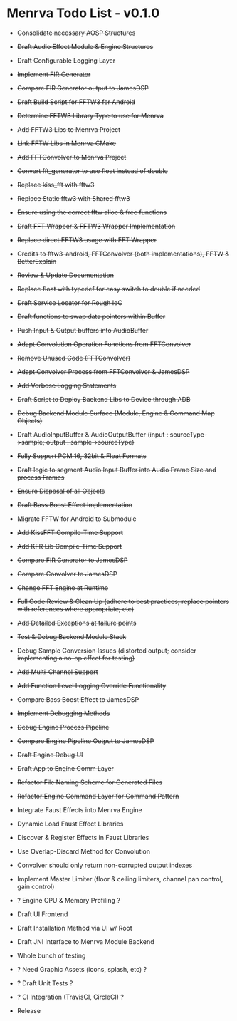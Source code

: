 # Menrva Todo List - v0.1.0
  - ~~Consolidate necessary AOSP Structures~~
  - ~~Draft Audio Effect Module & Engine Structures~~
  - ~~Draft Configurable Logging Layer~~
  - ~~Implement FIR Generator~~
  - ~~Compare FIR Generator output to JamesDSP~~
  - ~~Draft Build Script for FFTW3 for Android~~
  - ~~Determine FFTW3 Library Type to use for Menrva~~
  - ~~Add FFTW3 Libs to Menrva Project~~
  - ~~Link FFTW Libs in Menrva CMake~~
  - ~~Add FFTConvolver to Menrva Project~~
  - ~~Convert fft_generator to use float instead of double~~
  - ~~Replace kiss_fft with fftw3~~
  - ~~Replace Static fftw3 with Shared fftw3~~
  - ~~Ensure using the correct fftw alloc & free functions~~
  - ~~Draft FFT Wrapper & FFTW3 Wrapper Implementation~~
  - ~~Replace direct FFTW3 usage with FFT Wrapper~~
  - ~~Credits to fftw3-android, FFTConvolver (both implementations), FFTW & BetterExplain~~
  - ~~Review & Update Documentation~~
  - ~~Replace float with typedef for easy switch to double if needed~~
  - ~~Draft Service Locator for Rough IoC~~
  - ~~Draft functions to swap data pointers within Buffer~~
  - ~~Push Input & Output buffers into AudioBuffer~~
  - ~~Adapt Convolution Operation Functions from FFTConvolver~~
  - ~~Remove Unused Code (FFTConvolver)~~
  - ~~Adapt Convolver Process from FFTConvolver & JamesDSP~~
  - ~~Add Verbose Logging Statements~~
  - ~~Draft Script to Deploy Backend Libs to Device through ADB~~
  - ~~Debug Backend Module Surface (Module, Engine & Command Map Objects)~~
  - ~~Draft AudioInputBuffer & AudioOutputBuffer (input : sourceType->sample; output : sample->sourceType)~~
  - ~~Fully Support PCM 16, 32bit & Float Formats~~
  - ~~Draft logic to segment Audio Input Buffer into Audio Frame Size and process Frames~~
  - ~~Ensure Disposal of all Objects~~
  - ~~Draft Bass Boost Effect Implementation~~
  - ~~Migrate FFTW for Android to Submodule~~
  - ~~Add KissFFT Compile-Time Support~~
  - ~~Add KFR Lib Compile-Time Support~~
  - ~~Compare FIR Generator to JamesDSP~~
  - ~~Compare Convolver to JamesDSP~~
  - ~~Change FFT Engine at Runtime~~
  - ~~Full Code Review & Clean Up (adhere to best practices; replace pointers with references where appropriate; etc)~~
  - ~~Add Detailed Exceptions at failure points~~
  - ~~Test & Debug Backend Module Stack~~
  - ~~Debug Sample Conversion Issues (distorted output; consider implementing a no-op effect for testing)~~
  - ~~Add Multi-Channel Support~~
  - ~~Add Function Level Logging Override Functionality~~
  - ~~Compare Bass Boost Effect to JamesDSP~~
  - ~~Implement Debugging Methods~~
  - ~~Debug Engine Process Pipeline~~
  - ~~Compare Engine Pipeline Output to JamesDSP~~
  - ~~Draft Engine Debug UI~~
  - ~~Draft App to Engine Comm Layer~~
  - ~~Refactor File Naming Scheme for Generated Files~~
  - ~~Refactor Engine Command Layer for Command Pattern~~
  
  - Integrate Faust Effects into Menrva Engine
  - Dynamic Load Faust Effect Libraries
  - Discover & Register Effects in Faust Libraries
  
  - Use Overlap-Discard Method for Convolution
  - Convolver should only return non-corrupted output indexes
  - Implement Master Limiter (floor & ceiling limiters, channel pan control, gain control)
  - ? Engine CPU & Memory Profiling ?
  - Draft UI Frontend
  - Draft Installation Method via UI w/ Root
  - Draft JNI Interface to Menrva Module Backend
  - Whole bunch of testing
  - ? Need Graphic Assets (icons, splash, etc) ?
  - ? Draft Unit Tests ?
  - ? CI Integration (TravisCI, CircleCI) ?
  - Release
